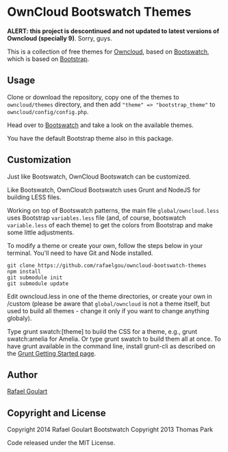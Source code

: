 OwnCloud Bootswatch Themes
==========================

**ALERT: this project is descontinued and not updated to latest versions of Owncloud (specially 9)**. Sorry, guys.

This is a collection of free themes for [Owncloud](http://owncloud.org/), based on [Bootswatch](http://bootswatch.com), which is based
on [Bootstrap](http://getbootstrap.com/).

Usage
-----

Clone or download the repository, copy one of the themes to `owncloud/themes` directory, and then
add `"theme" => "bootstrap_theme"` to `owncloud/config/config.php`.

Head over to [Bootswatch](http://bootswatch.com) and take a look on the available themes.

You have the default Bootstrap theme also in this package.

Customization
-------------

Just like Bootswatch, OwnCloud Bootswatch can be customized.

Like Bootswatch, OwnCloud Bootswatch uses Grunt and NodeJS for building LESS files.

Working on top of Bootswatch patterns, the main file `global/owncloud.less` uses
Bootstrap `variables.less` file (and, of course, bootswatch `variable.less` of each theme) to get
the colors from Bootstrap and make some little adjustments.

To modify a theme or create your own, follow the steps below in your terminal. You'll need to have Git and Node installed.

    git clone https://github.com/rafaelgou/owncloud-bootswatch-themes
    npm install
    git submodule init
    git submodule update

Edit owncloud.less in one of the theme directories, or create your own in /custom 
(please be aware that `global/owncloud` is not a theme itself, but used to build all themes - 
change it only if you want to change anything globaly).

Type grunt swatch:[theme] to build the CSS for a theme, e.g., grunt swatch:amelia for Amelia. Or type grunt swatch to build them all at once. To have grunt available in the command line, install grunt-cli as described on the [Grunt Getting Started page](http://gruntjs.com/getting-started).


Author
------

[Rafael Goulart](http://github.com/rafaelgou)

Copyright and License
---------------------

Copyright 2014 Rafael Goulart
Bootstwatch Copyright 2013 Thomas Park

Code released under the MIT License.
